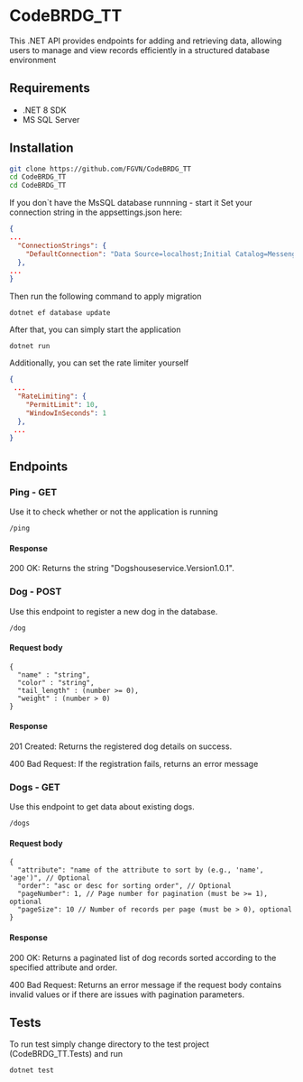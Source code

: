 # CodeBRDG_TT
This .NET API provides endpoints for adding and retrieving data, allowing users to manage and view records efficiently in a structured database environment
## Requirements
- .NET 8 SDK 
- MS SQL Server 
## Installation
```bash
git clone https://github.com/FGVN/CodeBRDG_TT
cd CodeBRDG_TT
cd CodeBRDG_TT
```
If you don`t have the MsSQL database runnning - start it
Set your connection string in the appsettings.json here:
```json
{
...
  "ConnectionStrings": {
    "DefaultConnection": "Data Source=localhost;Initial Catalog=MessengerDb;User Id=USERNAME_HERE;Password=PASSWORD_HERE;Persist Security Info=True;Pooling=False;Multiple Active Result Sets=False;Connect Timeout=60;Encrypt=True;Trust Server Certificate=True;Command Timeout=0;MultipleActiveResultSets=true"
  },
...
}
```
Then run the following command to apply migration
```
dotnet ef database update
```
After that, you can simply start the application
```
dotnet run
```
Additionally, you can set the rate limiter yourself
```json
{
 ...
  "RateLimiting": {
    "PermitLimit": 10,
    "WindowInSeconds": 1
  },
 ...
}
```
## Endpoints
### Ping - GET
Use it to check whether or not the application is running
```
/ping
```
#### Response
200 OK: Returns the string "Dogshouseservice.Version1.0.1".
### Dog - POST
Use this endpoint to register a new dog in the database.
```
/dog
```
#### Request body
```
{
  "name" : "string",
  "color" : "string",
  "tail_length" : (number >= 0),
  "weight" : (number > 0)
}
```
#### Response
201 Created: Returns the registered dog details on success.

400 Bad Request: If the registration fails, returns an error message

### Dogs - GET
Use this endpoint to get data about existing dogs.
```
/dogs
```
#### Request body
```
{
  "attribute": "name of the attribute to sort by (e.g., 'name', 'age')", // Optional
  "order": "asc or desc for sorting order", // Optional
  "pageNumber": 1, // Page number for pagination (must be >= 1), optional
  "pageSize": 10 // Number of records per page (must be > 0), optional
}
```
#### Response
200 OK: Returns a paginated list of dog records sorted according to the specified attribute and order.

400 Bad Request: Returns an error message if the request body contains invalid values or if there are issues with pagination parameters.

## Tests
To run test simply change directory to the test project (CodeBRDG_TT.Tests) and run
```
dotnet test
```
